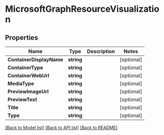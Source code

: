# MicrosoftGraphResourceVisualization

## Properties

Name | Type | Description | Notes
------------ | ------------- | ------------- | -------------
**ContainerDisplayName** | **string** |  | [optional] 
**ContainerType** | **string** |  | [optional] 
**ContainerWebUrl** | **string** |  | [optional] 
**MediaType** | **string** |  | [optional] 
**PreviewImageUrl** | **string** |  | [optional] 
**PreviewText** | **string** |  | [optional] 
**Title** | **string** |  | [optional] 
**Type** | **string** |  | [optional] 

[[Back to Model list]](../README.md#documentation-for-models) [[Back to API list]](../README.md#documentation-for-api-endpoints) [[Back to README]](../README.md)


